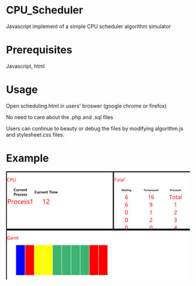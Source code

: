 # CPU_Scheduler
Javascript implement of a simple CPU scheduler algorithm simulator

# Prerequisites
Javascript, html

# Usage
Open scheduling.html in users' broswer (google chrome or firefox)

No need to care about the .php and .sql files

Users can continue to beauty or debug the files by modifying algorithm.js and stylesheet.css files.

# Example
![image](https://github.com/eli5168/CPU_Scheduler/blob/master/example_.png)
